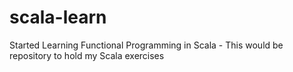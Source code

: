 # scala-learn

Started Learning Functional Programming in Scala - This would be repository to hold my Scala exercises
